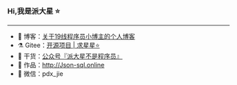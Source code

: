### Hi,我是派大星  ⭐
<hr>

- 📃 博客：<a href="https://blog.csdn.net/Gaowumao?type=blog">关于19线程序员小博主的个人博客</a>
- ⚗  Gitee：<a href="https://gitee.com/gao-wumao">开源项目 | 求星星⭐️</a>
- 🌱 干货：<a href="https://pdxjie.github.io/translate.github.io/assets/img/wechat.dc667eaa.png">公众号『派大星不是程序员』</a>
- 📌 作品：http://Json-sql.online
- 💬 微信：pdx_jie

<!---
pdxjie/pdxjie is a ✨ special ✨ repository because its `README.md` (this file) appears on your GitHub profile.
You can click the Preview link to take a look at your changes.
--->
